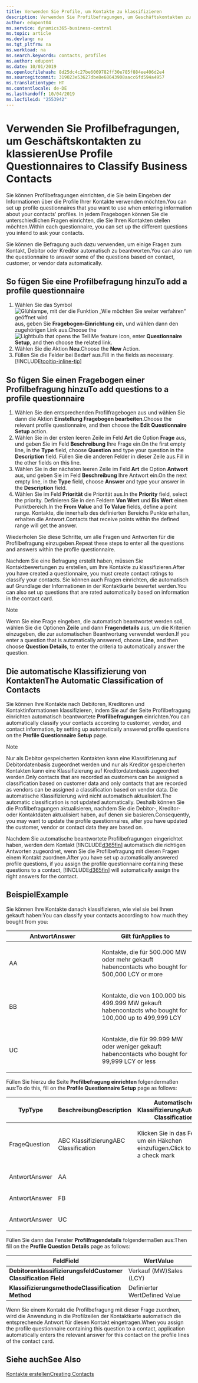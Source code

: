 ```yaml
---
title: Verwenden Sie Profile, um Kontakte zu klassifizieren
description: Verwenden Sie Profilbefragungen, um Geschäftskontakten zu klassieren
author: edupont04
ms.service: dynamics365-business-central
ms.topic: article
ms.devlang: na
ms.tgt_pltfrm: na
ms.workload: na
ms.search.keywords: contacts, profiles
ms.author: edupont
ms.date: 10/01/2019
ms.openlocfilehash: 8d25dc4c27be6069782ff30e785f884ee406d2e4
ms.sourcegitcommit: 319023e53627dbe8e68643908aacc6fd594a4957
ms.translationtype: HT
ms.contentlocale: de-DE
ms.lasthandoff: 10/04/2019
ms.locfileid: "2553942"
---
```

# <a name="use-profile-questionnaires-to-classify-business-contacts"></a><span data-ttu-id="7f3d8-103">Verwenden Sie Profilbefragungen, um Geschäftskontakten zu klassieren</span><span class="sxs-lookup"><span data-stu-id="7f3d8-103">Use Profile Questionnaires to Classify Business Contacts</span></span>
<span data-ttu-id="7f3d8-104">Sie können Profilbefragungen einrichten, die Sie beim Eingeben der Informationen über die Profile Ihrer Kontakte verwenden möchten.</span><span class="sxs-lookup"><span data-stu-id="7f3d8-104">You can set up profile questionnaires that you want to use when entering information about your contacts' profiles.</span></span> <span data-ttu-id="7f3d8-105">In jedem Fragebogen können Sie die unterschiedlichen Fragen einrichten, die Sie Ihren Kontakten stellen möchten.</span><span class="sxs-lookup"><span data-stu-id="7f3d8-105">Within each questionnaire, you can set up the different questions you intend to ask your contacts.</span></span>  

<span data-ttu-id="7f3d8-106">Sie können die Befragung auch dazu verwenden, um einige Fragen zum Kontakt, Debitor oder Kreditor automatisch zu beantworten.</span><span class="sxs-lookup"><span data-stu-id="7f3d8-106">You can also run the questionnaire to answer some of the questions based on contact, customer, or vendor data automatically.</span></span>  

## <a name="to-add-a-profile-questionnaire"></a><span data-ttu-id="7f3d8-107">So fügen Sie eine Profilbefragung hinzu</span><span class="sxs-lookup"><span data-stu-id="7f3d8-107">To add a profile questionnaire</span></span>
1.  <span data-ttu-id="7f3d8-108">Wählen Sie das Symbol ![Glühlampe, mit der die Funktion „Wie möchten Sie weiter verfahren“ geöffnet wird](media/ui-search/search_small.png "Wie möchten Sie weiter verfahren?") aus, geben Sie **Fragebogen-Einrichtung** ein, und wählen dann den zugehörigen Link aus.</span><span class="sxs-lookup"><span data-stu-id="7f3d8-108">Choose the ![Lightbulb that opens the Tell Me feature](media/ui-search/search_small.png "Tell me what you want to do") icon, enter **Questionnaire Setup**, and then choose the related link.</span></span>  
2.  <span data-ttu-id="7f3d8-109">Wählen Sie die Aktion **Neu**.</span><span class="sxs-lookup"><span data-stu-id="7f3d8-109">Choose the **New** Action.</span></span>  
3.  <span data-ttu-id="7f3d8-110">Füllen Sie die Felder bei Bedarf aus.</span><span class="sxs-lookup"><span data-stu-id="7f3d8-110">Fill in the fields as necessary.</span></span> [!INCLUDE[tooltip-inline-tip](includes/tooltip-inline-tip_md.md)]  

## <a name="to-add-questions-to-a-profile-questionnaire"></a><span data-ttu-id="7f3d8-111">So fügen Sie einen Fragebogen einer Profilbefragung hinzu</span><span class="sxs-lookup"><span data-stu-id="7f3d8-111">To add questions to a profile questionnaire</span></span>
1.  <span data-ttu-id="7f3d8-112">Wählen Sie den entsprechenden Profilfragebogen aus und wählen Sie dann die Aktion **Einstellung Fragebogen bearbeiten**.</span><span class="sxs-lookup"><span data-stu-id="7f3d8-112">Choose the relevant profile questionnaire, and then choose the **Edit Questionnaire Setup** action.</span></span>  
2.  <span data-ttu-id="7f3d8-113">Wählen Sie in der ersten leeren Zeile im Feld **Art** die Option **Frage** aus, und geben Sie im Feld **Beschreibung** Ihre Frage ein.</span><span class="sxs-lookup"><span data-stu-id="7f3d8-113">On the first empty line, in the **Type** field, choose **Question** and type your question in the **Description** field.</span></span> <span data-ttu-id="7f3d8-114">Füllen Sie die anderen Felder in dieser Zeile aus.</span><span class="sxs-lookup"><span data-stu-id="7f3d8-114">Fill in the other fields on this line.</span></span>  
3.  <span data-ttu-id="7f3d8-115">Wählen Sie in der nächsten leeren Zeile im Feld **Art** die Option **Antwort** aus, und geben Sie im Feld **Beschreibung** Ihre Antwort ein.</span><span class="sxs-lookup"><span data-stu-id="7f3d8-115">On the next empty line, in the **Type** field, choose **Answer** and type your answer in the **Description** field.</span></span>  
4.  <span data-ttu-id="7f3d8-116">Wählen Sie im Feld **Priorität** die Priorität aus.</span><span class="sxs-lookup"><span data-stu-id="7f3d8-116">In the **Priority** field, select the priority.</span></span> <span data-ttu-id="7f3d8-117">Definieren Sie in den Feldern **Von Wert** und **Bis Wert** einen Punktbereich.</span><span class="sxs-lookup"><span data-stu-id="7f3d8-117">In the **From Value** and **To Value** fields, define a point range.</span></span> <span data-ttu-id="7f3d8-118">Kontakte, die innerhalb des definierten Bereichs Punkte erhalten, erhalten die Antwort.</span><span class="sxs-lookup"><span data-stu-id="7f3d8-118">Contacts that receive points within the defined range will get the answer.</span></span>  

<span data-ttu-id="7f3d8-119">Wiederholen Sie diese Schritte, um alle Fragen und Antworten für die Profilbefragung einzugeben.</span><span class="sxs-lookup"><span data-stu-id="7f3d8-119">Repeat these steps to enter all the questions and answers within the profile questionnaire.</span></span>

<span data-ttu-id="7f3d8-120">Nachdem Sie eine Befragung erstellt haben, müssen Sie Kontaktbewertungen zu erstellen, um Ihre Kontakte zu klassifizieren.</span><span class="sxs-lookup"><span data-stu-id="7f3d8-120">After you have created a questionnaire, you must create contact ratings to classify your contacts.</span></span> <span data-ttu-id="7f3d8-121">Sie können auch Fragen einrichten, die automatisch auf Grundlage der Informationen in der Kontaktkarte bewertet werden.</span><span class="sxs-lookup"><span data-stu-id="7f3d8-121">You can also set up questions that are rated automatically based on information in the contact card.</span></span>  

> [!NOTE]
> <span data-ttu-id="7f3d8-122">Wenn Sie eine Frage eingeben, die automatisch beantwortet werden soll, wählen Sie die Optionen <STRONG>Zeile</STRONG> und dann <STRONG>Fragendetails</STRONG> aus, um die Kriterien einzugeben, die zur automatischen Beantwortung verwendet werden.</span><span class="sxs-lookup"><span data-stu-id="7f3d8-122">If you enter a question that is automatically answered, choose <STRONG>Line</STRONG>, and then choose <STRONG>Question Details</STRONG>, to enter the criteria to automatically answer the question.</span></span>

## <a name="the-automatic-classification-of-contacts"></a><span data-ttu-id="7f3d8-123">Die automatische Klassifizierung von Kontakten</span><span class="sxs-lookup"><span data-stu-id="7f3d8-123">The Automatic Classification of Contacts</span></span>
<span data-ttu-id="7f3d8-124">Sie können Ihre Kontakte nach Debitoren, Kreditoren und Kontaktinformationen klassifizieren, indem Sie auf der Seite Profilbefragung einrichten automatisch beantwortete **Profilbefragungen** einrichten.</span><span class="sxs-lookup"><span data-stu-id="7f3d8-124">You can automatically classify your contacts according to customer, vendor, and contact information, by setting up automatically answered profile questions on the **Profile Questionnaire Setup** page.</span></span>  

> [!NOTE]
> <span data-ttu-id="7f3d8-125">Nur als Debitor gespeicherten Kontakten kann eine Klassifizierung auf Debitordatenbasis zugeordnet werden und nur als Kreditor gespeicherten Kontakten kann eine Klassifizierung auf Kreditordatenbasis zugeordnet werden.</span><span class="sxs-lookup"><span data-stu-id="7f3d8-125">Only contacts that are recorded as customers can be assigned a classification based on customer data and only contacts that are recorded as vendors can be assigned a classification based on vendor data.</span></span> <span data-ttu-id="7f3d8-126">Die automatische Klassifizierung wird nicht automatisch aktualisiert.</span><span class="sxs-lookup"><span data-stu-id="7f3d8-126">The automatic classification is not updated automatically.</span></span> <span data-ttu-id="7f3d8-127">Deshalb können Sie die Profilbefragungen aktualisieren, nachdem Sie die Debitor-, Kreditor- oder Kontaktdaten aktualisiert haben, auf denen sie basieren.</span><span class="sxs-lookup"><span data-stu-id="7f3d8-127">Consequently, you may want to update the profile questionnaires, after you have updated the customer, vendor or contact data they are based on.</span></span>  

<span data-ttu-id="7f3d8-128">Nachdem Sie automatische beantwortete Profilbefragungen eingerichtet haben, werden dem Kontakt [!INCLUDE[d365fin](includes/d365fin_md.md)] automatisch die richtigen Antworten zugeordnet, wenn Sie die Profilbefragung mit diesen Fragen einem Kontakt zuordnen.</span><span class="sxs-lookup"><span data-stu-id="7f3d8-128">After you have set up automatically answered profile questions, if you assign the profile questionnaire containing these questions to a contact, [!INCLUDE[d365fin](includes/d365fin_md.md)] will automatically assign the right answers for the contact.</span></span>  

## <a name="example"></a><span data-ttu-id="7f3d8-129">Beispiel</span><span class="sxs-lookup"><span data-stu-id="7f3d8-129">Example</span></span>
<span data-ttu-id="7f3d8-130">Sie können Ihre Kontakte danach klassifizieren, wie viel sie bei Ihnen gekauft haben:</span><span class="sxs-lookup"><span data-stu-id="7f3d8-130">You can classify your contacts according to how much they bought from you:</span></span>

<table>
<colgroup>
<col style="width: 50%" />
<col style="width: 50%" />
</colgroup>
<thead>
<tr class="header">
<th><span data-ttu-id="7f3d8-131"><strong>Antwort</strong></span><span class="sxs-lookup"><span data-stu-id="7f3d8-131"><strong>Answer</strong></span></span></th>
<th><span data-ttu-id="7f3d8-132"><strong>Gilt für</strong></span><span class="sxs-lookup"><span data-stu-id="7f3d8-132"><strong>Applies to</strong></span></span></th>
</tr>
</thead>
<tbody>
<tr class="odd">
<td><p><span data-ttu-id="7f3d8-133">A</span><span class="sxs-lookup"><span data-stu-id="7f3d8-133">A</span></span></p></td>
<td><p><span data-ttu-id="7f3d8-134">Kontakte, die für 500.000 MW oder mehr gekauft haben</span><span class="sxs-lookup"><span data-stu-id="7f3d8-134">contacts who bought for 500,000 LCY or more</span></span></p></td>
</tr>
<tr class="even">
<td><p><span data-ttu-id="7f3d8-135">B</span><span class="sxs-lookup"><span data-stu-id="7f3d8-135">B</span></span></p></td>
<td><p><span data-ttu-id="7f3d8-136">Kontakte, die von 100.000 bis 499.999 MW gekauft haben</span><span class="sxs-lookup"><span data-stu-id="7f3d8-136">contacts who bought for 100,000 up to 499,999 LCY</span></span></p></td>
</tr>
<tr class="odd">
<td><p><span data-ttu-id="7f3d8-137">U</span><span class="sxs-lookup"><span data-stu-id="7f3d8-137">C</span></span></p></td>
<td><p><span data-ttu-id="7f3d8-138">Kontakte, die für 99.999 MW oder weniger gekauft haben</span><span class="sxs-lookup"><span data-stu-id="7f3d8-138">contacts who bought for 99,999 LCY or less</span></span></p></td>
</tr>
</tbody>
</table>

<span data-ttu-id="7f3d8-139">Füllen Sie hierzu die Seite **Profilbefragung einrichten** folgendermaßen aus:</span><span class="sxs-lookup"><span data-stu-id="7f3d8-139">To do this, fill on the **Profile Questionnaire Setup** page as follows:</span></span>


<table>
<colgroup>
<col style="width: 20%" />
<col style="width: 20%" />
<col style="width: 20%" />
<col style="width: 20%" />
<col style="width: 20%" />
</colgroup>
<thead>
<tr class="header">
<th><span data-ttu-id="7f3d8-140"><strong>Typ</strong></span><span class="sxs-lookup"><span data-stu-id="7f3d8-140"><strong>Type</strong></span></span></th>
<th><span data-ttu-id="7f3d8-141"><strong>Beschreibung</strong></span><span class="sxs-lookup"><span data-stu-id="7f3d8-141"><strong>Description</strong></span></span></th>
<th><span data-ttu-id="7f3d8-142"><strong>Automatische Klassifizierung</strong></span><span class="sxs-lookup"><span data-stu-id="7f3d8-142"><strong>Automatic Classification</strong></span></span></th>
<th><span data-ttu-id="7f3d8-143"><strong>Von Wert</strong></span><span class="sxs-lookup"><span data-stu-id="7f3d8-143"><strong>From Value</strong></span></span></th>
<th><span data-ttu-id="7f3d8-144"><strong>Bis Wert</strong></span><span class="sxs-lookup"><span data-stu-id="7f3d8-144"><strong>To Value</strong></span></span></th>
</tr>
</thead>
<tbody>
<tr class="odd">
<td><p><span data-ttu-id="7f3d8-145">Frage</span><span class="sxs-lookup"><span data-stu-id="7f3d8-145">Question</span></span></p></td>
<td><p><span data-ttu-id="7f3d8-146">ABC Klassifizierung</span><span class="sxs-lookup"><span data-stu-id="7f3d8-146">ABC Classification</span></span></p></td>
<td><p><span data-ttu-id="7f3d8-147">Klicken Sie in das Feld, um ein Häkchen einzufügen.</span><span class="sxs-lookup"><span data-stu-id="7f3d8-147">Click to insert a check mark</span></span></p></td>
<td><p> </p></td>
<td><p> </p></td>
</tr>
<tr class="even">
<td><p><span data-ttu-id="7f3d8-148">Antwort</span><span class="sxs-lookup"><span data-stu-id="7f3d8-148">Answer</span></span></p></td>
<td><p><span data-ttu-id="7f3d8-149">A</span><span class="sxs-lookup"><span data-stu-id="7f3d8-149">A</span></span></p></td>
<td><p> </p></td>
<td><p><span data-ttu-id="7f3d8-150">500.000</span><span class="sxs-lookup"><span data-stu-id="7f3d8-150">500,000</span></span></p></td>
<td><p> </p></td>
</tr>
<tr class="odd">
<td><p><span data-ttu-id="7f3d8-151">Antwort</span><span class="sxs-lookup"><span data-stu-id="7f3d8-151">Answer</span></span></p></td>
<td><p><span data-ttu-id="7f3d8-152">F</span><span class="sxs-lookup"><span data-stu-id="7f3d8-152">B</span></span></p></td>
<td><p> </p></td>
<td><p><span data-ttu-id="7f3d8-153">100,000</span><span class="sxs-lookup"><span data-stu-id="7f3d8-153">100,000</span></span></p></td>
<td><p><span data-ttu-id="7f3d8-154">499,999</span><span class="sxs-lookup"><span data-stu-id="7f3d8-154">499,999</span></span></p></td>
</tr>
<tr class="even">
<td><p><span data-ttu-id="7f3d8-155">Antwort</span><span class="sxs-lookup"><span data-stu-id="7f3d8-155">Answer</span></span></p></td>
<td><p><span data-ttu-id="7f3d8-156">U</span><span class="sxs-lookup"><span data-stu-id="7f3d8-156">C</span></span></p></td>
<td><p> </p></td>
<td><p> </p></td>
<td><p><span data-ttu-id="7f3d8-157">99,999</span><span class="sxs-lookup"><span data-stu-id="7f3d8-157">99,999</span></span></p></td>
</tr>
</tbody>
</table>

<span data-ttu-id="7f3d8-158">Füllen Sie dann das Fenster **Profilfragendetails** folgendermaßen aus:</span><span class="sxs-lookup"><span data-stu-id="7f3d8-158">Then fill on the **Profile Question Details** page as follows:</span></span>
<table>
<colgroup>
<col style="width: 50%" />
<col style="width: 50%" />
</colgroup>
<thead>
<tr class="header">
<th><span data-ttu-id="7f3d8-159"><strong>Feld</strong></span><span class="sxs-lookup"><span data-stu-id="7f3d8-159"><strong>Field</strong></span></span></th>
<th><span data-ttu-id="7f3d8-160"><strong>Wert</strong></span><span class="sxs-lookup"><span data-stu-id="7f3d8-160"><strong>Value</strong></span></span></th>
</tr>
</thead>
<tbody>
<tr>
<td><span data-ttu-id="7f3d8-161"><strong>Debitorenklassifizierungsfeld</strong></span><span class="sxs-lookup"><span data-stu-id="7f3d8-161"><strong>Customer Classification Field</strong></span></span></td>
<td><span data-ttu-id="7f3d8-162"><emphasis>Verkauf (MW)</emphasis></span><span class="sxs-lookup"><span data-stu-id="7f3d8-162"><emphasis>Sales (LCY)</emphasis></span></span></td>
</tr>
<tr>
<td><span data-ttu-id="7f3d8-163"><strong>Klassifizierungsmethode</strong></span><span class="sxs-lookup"><span data-stu-id="7f3d8-163"><strong>Classification Method</strong></span></span></td>
<td><span data-ttu-id="7f3d8-164"><emphasis>Definierter Wert</emphasis></span><span class="sxs-lookup"><span data-stu-id="7f3d8-164"><emphasis>Defined Value</emphasis></span></span></td>
</tr>
</tbody>
</table>

<span data-ttu-id="7f3d8-165">Wenn Sie einem Kontakt die Profilbefragung mit dieser Frage zuordnen, wird die Anwendung in die Profilzeilen der Kontaktkarte automatisch die entsprechende Antwort für diesen Kontakt eingetragen.</span><span class="sxs-lookup"><span data-stu-id="7f3d8-165">When you assign the profile questionnaire containing this question to a contact, application automatically enters the relevant answer for this contact on the profile lines of the contact card.</span></span>

## <a name="see-also"></a><span data-ttu-id="7f3d8-166">Siehe auch</span><span class="sxs-lookup"><span data-stu-id="7f3d8-166">See Also</span></span>
[<span data-ttu-id="7f3d8-167">Kontakte erstellen</span><span class="sxs-lookup"><span data-stu-id="7f3d8-167">Creating Contacts</span></span>](marketing-create-contact-companies.md)  
